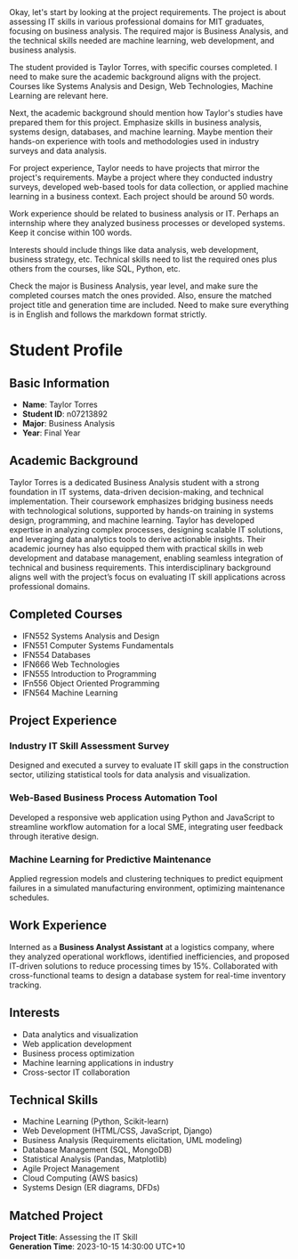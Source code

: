 <think>
Okay, let's start by looking at the project requirements. The project is about assessing IT skills in various professional domains for MIT graduates, focusing on business analysis. The required major is Business Analysis, and the technical skills needed are machine learning, web development, and business analysis.

The student provided is Taylor Torres, with specific courses completed. I need to make sure the academic background aligns with the project. Courses like Systems Analysis and Design, Web Technologies, Machine Learning are relevant here. 

Next, the academic background should mention how Taylor's studies have prepared them for this project. Emphasize skills in business analysis, systems design, databases, and machine learning. Maybe mention their hands-on experience with tools and methodologies used in industry surveys and data analysis.

For project experience, Taylor needs to have projects that mirror the project's requirements. Maybe a project where they conducted industry surveys, developed web-based tools for data collection, or applied machine learning in a business context. Each project should be around 50 words.

Work experience should be related to business analysis or IT. Perhaps an internship where they analyzed business processes or developed systems. Keep it concise within 100 words.

Interests should include things like data analysis, web development, business strategy, etc. Technical skills need to list the required ones plus others from the courses, like SQL, Python, etc.

Check the major is Business Analysis, year level, and make sure the completed courses match the ones provided. Also, ensure the matched project title and generation time are included. Need to make sure everything is in English and follows the markdown format strictly.
</think>

# Student Profile

## Basic Information  
- **Name**: Taylor Torres  
- **Student ID**: n07213892  
- **Major**: Business Analysis  
- **Year**: Final Year  

## Academic Background  
Taylor Torres is a dedicated Business Analysis student with a strong foundation in IT systems, data-driven decision-making, and technical implementation. Their coursework emphasizes bridging business needs with technological solutions, supported by hands-on training in systems design, programming, and machine learning. Taylor has developed expertise in analyzing complex processes, designing scalable IT solutions, and leveraging data analytics tools to derive actionable insights. Their academic journey has also equipped them with practical skills in web development and database management, enabling seamless integration of technical and business requirements. This interdisciplinary background aligns well with the project’s focus on evaluating IT skill applications across professional domains.  

## Completed Courses  
- IFN552 Systems Analysis and Design  
- IFN551 Computer Systems Fundamentals  
- IFN554 Databases  
- IFN666 Web Technologies  
- IFN555 Introduction to Programming  
- IFn556 Object Oriented Programming  
- IFN564 Machine Learning  

## Project Experience  
### Industry IT Skill Assessment Survey  
Designed and executed a survey to evaluate IT skill gaps in the construction sector, utilizing statistical tools for data analysis and visualization.  

### Web-Based Business Process Automation Tool  
Developed a responsive web application using Python and JavaScript to streamline workflow automation for a local SME, integrating user feedback through iterative design.  

### Machine Learning for Predictive Maintenance  
Applied regression models and clustering techniques to predict equipment failures in a simulated manufacturing environment, optimizing maintenance schedules.  

## Work Experience  
Interned as a **Business Analyst Assistant** at a logistics company, where they analyzed operational workflows, identified inefficiencies, and proposed IT-driven solutions to reduce processing times by 15%. Collaborated with cross-functional teams to design a database system for real-time inventory tracking.  

## Interests  
- Data analytics and visualization  
- Web application development  
- Business process optimization  
- Machine learning applications in industry  
- Cross-sector IT collaboration  

## Technical Skills  
- Machine Learning (Python, Scikit-learn)  
- Web Development (HTML/CSS, JavaScript, Django)  
- Business Analysis (Requirements elicitation, UML modeling)  
- Database Management (SQL, MongoDB)  
- Statistical Analysis (Pandas, Matplotlib)  
- Agile Project Management  
- Cloud Computing (AWS basics)  
- Systems Design (ER diagrams, DFDs)  

## Matched Project  
**Project Title**: Assessing the IT Skill  
**Generation Time**: 2023-10-15 14:30:00 UTC+10